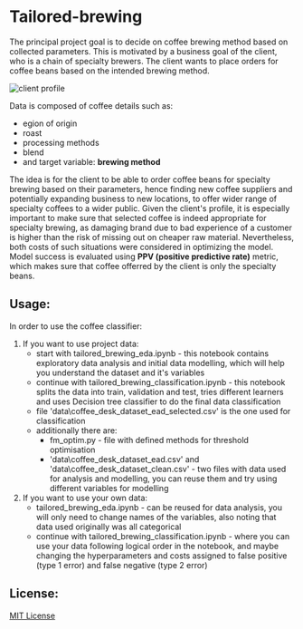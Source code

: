 # Tailored-brewing

The principal project goal is to decide on coffee brewing method based on collected parameters. This is motivated by a business goal of the client, who is a chain of specialty brewers. The client wants to place orders for coffee beans based on the intended brewing method.

![client profile]('client_profile.PNG')

Data is composed of coffee details such as:
- egion of origin
- roast
- processing methods
- blend
- and target variable: **brewing method**

The idea is for the client to be able to order coffee beans for specialty brewing based on their parameters, hence finding new coffee suppliers and potentially expanding business to new locations, to offer wider range of specialty coffees to a wider public.
Given the client's profile, it is especially important to make sure that selected coffee is indeed appropriate for specialty brewing, as damaging brand due to bad experience of a customer is higher than the risk of missing out on cheaper raw material. Nevertheless, both costs of such situations were considered in optimizing the model.
Model success is evaluated using **PPV (positive predictive rate)** metric, which makes sure that coffee offerred by the client is only the specialty beans.

## Usage:
In order to use the coffee classifier:
1. If you want to use project data:
    - start with tailored_brewing_eda.ipynb - this notebook contains exploratory data analysis and initial data modelling, which will help you understand the dataset and it's variables
    - continue with tailored_brewing_classification.ipynb - this notebook splits the data into train, validation and test, tries different learners and uses Decision tree classifier to do the final data classification
    - file 'data\coffee_desk_dataset_ead_selected.csv' is the one used for classification
    - additionally there are:
        - fm_optim.py - file with defined methods for threshold optimisation
        - 'data\coffee_desk_dataset_ead.csv' and 'data\coffee_desk_dataset_clean.csv' - two files with data used for analysis and modelling, you can reuse them and try using different variables for modelling
2. If you want to use your own data:
    - tailored_brewing_eda.ipynb - can be reused for data analysis, you will only need to change names of the variables, also noting that data used originally was all categorical
    - continue with tailored_brewing_classification.ipynb - where you can use your data following logical order in the notebook, and maybe changing the hyperparameters and costs assigned to false positive (type 1 error) and false negative (type 2 error)



## License:
[MIT License](https://choosealicense.com/licenses/mit/)
